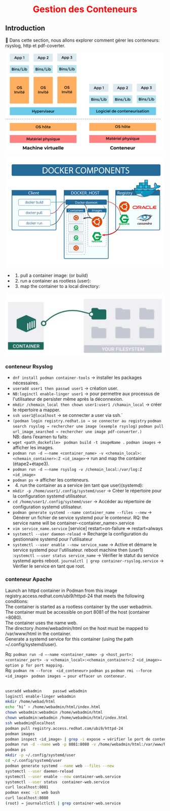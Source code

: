 <h1 align="center" style="color: red;"> Gestion des Conteneurs</h1>

## Introduction
👋 Dans cette section, nous allons explorer comment gérer les conteneurs: rsyslog, http et pdf-coverter.  

<p align="center">
  <img src="images/Container.JPG" alt="cap" style="width: 600px;"/>
</p>  

<p align="center">
  <img src="images/docker.png" alt="cap" style="width: 600px;"/>
</p> 

- 1) pull a container image: (or build)
- 2) run a container as rootless (user):
- 3) map the container to a local directory:
<p align="center">
  <img src="images/map.JPG" alt="cap" style="width: 600px;"/>
</p>  

### conteneur Rsyslog
- `dnf install podman container-tools` → installer les packages nécessaires.
- `useradd user1 then passwd user1` → création user.
- `NB:loginctl enable-linger user1` → pour permettre aux processus de l'utilisateur de persister même après la déconnexion.
- `mkdir /chemain_local then chown user1:user1 /chamain_local` → créer le répertoire a mapper.
- `ssh user1@localhost` → se connecter a user via ssh.`
- `(podman login registry.redhat.io → se connecter au registry`
`podman search rsyslog → rechercher une image (exemple rsyslog)`
`podman pull url_image_searched → rechercher une image pdf-converter.) `  
NB: dans l’examen tu faits: 
- `wget <path_dockefile> `
`podman build -t imageName .`
`podman images` → afficher les images.
- `podman run -d –-name <container_name> -v <chemain_local>:<chemain_container>:Z <id_image>`→ run and map the container (étape2+étape3).
- `podman run -d –-name rsyslog -v /chemain_local:/var/log:Z <id_image>`
- `podman ps` → afficher les conteneurs.
- 4) run the container as a service (en tant que user)(systemd):
- `mkdir -p /home/user1/.config/systemd/user` → Créer le répertoire pour la configuration systemd utilisateur.
- `cd /home/user1/.config/systemd/user` → Accéder au répertoire de configuration systemd utilisateur.
- `podman generate systemd --name container_name --files --new` → Générer un fichier de service systemd pour le conteneur.
RQ: the service name will be container-<container_name>.service
- `vim service_name.service`
[service]
restart=on-failure ⇒ restart=always
- `systemctl --user daemon-reload`  → Recharge la configuration du gestionnaire systemd pour l'utilisateur
- `systemctl --user enable --now service_name`  → Active et démarre le service systemd pour l'utilisateur.
reboot machine then (user1) :`systemctl –-user status service_name` → Vérifier le statut du service systemd après reboot.
`journalctl | grep container-rsyslog.service` → Vérifier le service en tant que root.


### conteneur Apache 
Launch an httpd container in Podman from this image registry.access.redhat.com/ubi9/httpd-24 that meets the following conditions:  
The container is started as a rootless container by the user webadmin.  
The container must be accessible on port 8081 of the host (container =8080).  
The container uses the name web.  
The directory /home/webadmin/html on the host must be mapped to /var/www/html in the container.  
Generate a systemd service for this container (using the path ~/.config/systemd/user).  

Rq: `podman run -d –-name <container_name> -p <host_port>:<container_port> -v <chemain_local>:<chemain_container>:Z <id_image>→ option p for port mapping.`  
Rq: `podman rm --force  <id_conteneur>`
   `podman ps`
   `podman rmi --force <id_image> `
    `podman images → pour effacer un conteneur. `


``` bash

useradd webadmin	 passwd webadmin
loginctl enable-linger webadmin  
mkdir /home/webad/html
echo ‘hi’ > /home/webadmin/html/index.html
chown webadmin:webadmin /home/webadmin/html
chown webadmin:webadmin /home/webadmin/html/index.html
ssh webadmin@localhost
podman pull registry.access.redhat.com/ubi9/httpd-24
podman images
podman inspect <id_image> | grep -i expose → vérifier le port de conteneur à créer : 8080 pour cette image 
podman run -d --name web -p 8081:8080 -v /home/webadmin/html:/var/www/html:Z <id_image>
podman ps
mkdir -p ~/.config/systemd/user
cd ~/.config/systemd/user
podman generate systemd --name web --files --new
systemctl --user daemon-reload
systemctl --user enable --now container-web.service
systemctl --user status  container-web.service
curl localhost:8081
podman exec -it web bash
curl localhost:8080
(root) → journalctlctl | grep container-web.service
``` 



<!--













conteneur pdfconverter:
Théorique:
Le conteneur "pdf-converter" est conçu pour exécuter un script Python nommé "pdf_converter.py" afin de convertir des fichiers texte en fichiers PDF. L'environnement est configuré pour fonctionner sous Red Hat en utilisant ‘Podman’ plutôt que Docker. Un fichier Dockerfile est fourni, détaillant les étapes nécessaires à la construction de l'image Podman. Une fois cette image construite, le conteneur peut être lancé pour effectuer la conversion des fichiers texte en PDF.

/data/input			/data/output

dnf install podman container-tools
useradd pod
passwd pod  → création utilisateur pod.
mkdir -p /data/input /data/output  → création des répertoires locaux.
chown -R pod:pod /data/* 
ls -ld /data
chown pod:pod /data  → changer le propriétaire et le groupe propriétaire de répertoire data et de ses contenus en pod et pod.
chmod -R 777 /data/*
or chmod -R 777 /data/input 
chmod -R 777 /data/output   → ajouter toutes les permissions au répertoires.
echo “file” > /data/input/file.txt  → ajouter un fichier .txt au répertoire input pour simuler la conversion.
chown pod:pod /data/input/file.txt  → changer le propriétaire et le groupe propriétaire de fichier en pod et pod.
loginctl enable-linger pod
ssh pod@localhost
wget https://raw.githubusercontent.com/sachinyadav3496/Text-To-
PDF/master/pdf_converter.py
wget https://raw.githubusercontent.com/sachinyadav3496/Text-To-
PDF/master/Dockerfile
ls
→ télécharger dockerfile et pdf_converter.py qui sont nécessaires pour la construction de l’image et la conversion.
podman build -t pdf .
podman images  → construire l’image depuis dockerfile.
podman run -d --name pdfconverter -v /data/input:/data/input:Z -v /data/output:/data/output:Z <image_id>
podman ps  → exécuter le conteneur tel que /data/input en local sera mappé sur /data/input dans le conteneur pour stocker les fichiers .txt, et /data/output en local sera mappé sur/data/output dans le conteneur pour stocker le fichier convertit en pdf.
mkdir -p ~/.config/systemd/user
cd .config/systemd/user
podman generate systemd --name pdfconverter --files --new
systemctl --user daemon-reload
systemctl --user enable --now container-pdfconverter.service
systemctl --user restart --now container-pdfconverter.service
systemctl --user status container-pdfconverter.service
 → run it as a service.
podman exec -it pdfconverter bash
ls /data/output → vérifier que le fichier.txt et convertit en fichier.pdf
exit 
(root) reboot
journalctl | grep container-pdfconverter.service
 → vérifier le service en tant que root.
-->